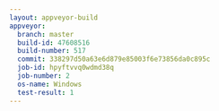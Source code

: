 ```yaml
---
layout: appveyor-build
appveyor:
  branch: master
  build-id: 47608516
  build-number: 517
  commit: 338297d50a63e6d879e85003f6e73856da0c895c
  job-id: hpyftvvq0wdmd38q
  job-number: 2
  os-name: Windows
  test-result: 1
---
```

